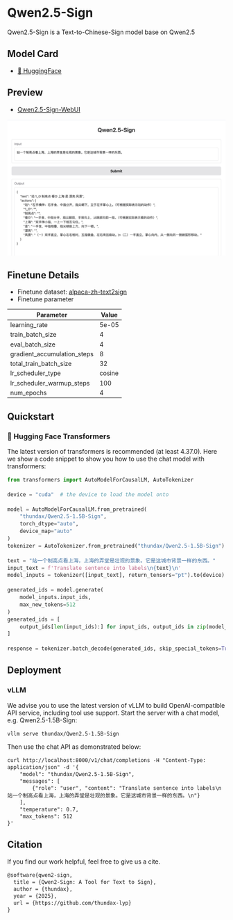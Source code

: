# Qwen2.5-Sign

Qwen2.5-Sign is a Text-to-Chinese-Sign model base on Qwen2.5

## Model Card

- [🤗 HuggingFace](https://huggingface.co/thundax/Qwen2.5-1.5B-Sign)

## Preview

- [Qwen2.5-Sign-WebUI](https://huggingface.co/spaces/thundax/Qwen2.5-Sign-WebUI)

<div align="center">
  <img src="./assets/screenshot.jpg" width="800" alt="screenshot"/>
</div>

## Finetune Details

- Finetune dataset: [alpaca-zh-text2sign](https://huggingface.co/datasets/thundax/alpaca-zh-text2sign)
- Finetune parameter

| Parameter                   | Value  |
|-----------------------------|--------|
| learning_rate               | 5e-05  |
| train_batch_size            | 4      |
| eval_batch_size             | 4      |
| gradient_accumulation_steps | 8      |
| total_train_batch_size      | 32     |
| lr_scheduler_type           | cosine |
| lr_scheduler_warmup_steps   | 100    |
| num_epochs                  | 4      |

## Quickstart

### 🤗 Hugging Face Transformers

The latest version of transformers is recommended (at least 4.37.0). Here we show a code snippet to show you how to use the chat model with transformers:

```python
from transformers import AutoModelForCausalLM, AutoTokenizer

device = "cuda"  # the device to load the model onto

model = AutoModelForCausalLM.from_pretrained(
    "thundax/Qwen2.5-1.5B-Sign",
    torch_dtype="auto",
    device_map="auto"
)
tokenizer = AutoTokenizer.from_pretrained("thundax/Qwen2.5-1.5B-Sign")

text = "站一个制高点看上海，上海的弄堂是壮观的景象。它是这城市背景一样的东西。"
input_text = f'Translate sentence into labels\n{text}\n'
model_inputs = tokenizer([input_text], return_tensors="pt").to(device)

generated_ids = model.generate(
    model_inputs.input_ids,
    max_new_tokens=512
)
generated_ids = [
    output_ids[len(input_ids):] for input_ids, output_ids in zip(model_inputs.input_ids, generated_ids)
]

response = tokenizer.batch_decode(generated_ids, skip_special_tokens=True)[0]
```

## Deployment

### vLLM
We advise you to use the latest version of vLLM to build OpenAI-compatible API service, including tool use support. Start the server with a chat model, e.g. Qwen2.5-1.5B-Sign:

```shell
vllm serve thundax/Qwen2.5-1.5B-Sign
```

Then use the chat API as demonstrated below:

```shell
curl http://localhost:8000/v1/chat/completions -H "Content-Type: application/json" -d '{
    "model": "thundax/Qwen2.5-1.5B-Sign",
    "messages": [
        {"role": "user", "content": "Translate sentence into labels\n站一个制高点看上海，上海的弄堂是壮观的景象。它是这城市背景一样的东西。\n"}
    ],
    "temperature": 0.7,
    "max_tokens": 512
}'
```

## Citation

If you find our work helpful, feel free to give us a cite.

```
@software{qwen2-sign,
  title = {Qwen2-Sign: A Tool for Text to Sign},
  author = {thundax},
  year = {2025},
  url = {https://github.com/thundax-lyp}
}
```